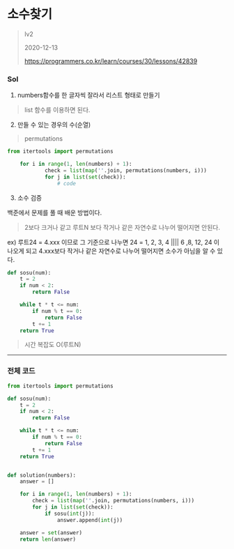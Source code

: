 # 소수찾기
> lv2
>
> 2020-12-13
>
> https://programmers.co.kr/learn/courses/30/lessons/42839

### Sol

1. numbers함수를 한 글자씩 잘라서 리스트 형태로 만들기
> list 함수를 이용하면 된다.
2. 만들 수 있는 경우의 수(순열)
> permutations
```python
from itertools import permutations

    for i in range(1, len(numbers) + 1):
            check = list(map(''.join, permutations(numbers, i)))
            for j in list(set(check)):
                # code
```
3. 소수 검증

백준에서 문제를 풀 때 배운 방법이다. 
> 2보다 크거나 같고 루트N 보다 작거나 같은 자연수로 나누어 떨어지면 안된다.
 
 ex) 루트24 = 4.xxx 이므로 그 기준으로 나누면 24 = 1, 2, 3, 4 |||| 6 ,8, 12, 24 이 나오게 되고
4.xxx보다 작거나 같은 자연수로 나누어 떨어지면 소수가 아님을 알 수 있다.
```python
def sosu(num):
    t = 2
    if num < 2:
        return False

    while t * t <= num:
        if num % t == 0:
            return False
        t += 1
    return True
```
> 시간 복잡도 O(루트N)


---

### 전체 코드
```python
from itertools import permutations

def sosu(num):
    t = 2
    if num < 2:
        return False

    while t * t <= num:
        if num % t == 0:
            return False
        t += 1
    return True


def solution(numbers):
    answer = []

    for i in range(1, len(numbers) + 1):
        check = list(map(''.join, permutations(numbers, i)))
        for j in list(set(check)):
            if sosu(int(j)):
                answer.append(int(j))

    answer = set(answer)
    return len(answer)
```
